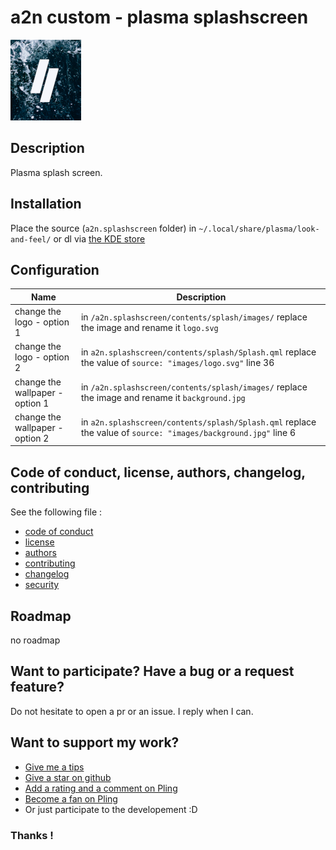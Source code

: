 # a2n custom - plasma splashscreen

![pres](assets/logo.png)

## Description

Plasma splash screen.

## Installation

Place the source (`a2n.splashscreen` folder) in `~/.local/share/plasma/look-and-feel/` or dl via [the KDE store](https://www.pling.com/p/1971387/)

## Configuration

| Name | Description |
|--|--|
| change the logo - option 1 | in `/a2n.splashscreen/contents/splash/images/` replace the image and rename it `logo.svg` |
| change the logo - option 2 | in `a2n.splashscreen/contents/splash/Splash.qml` replace the value of `source: "images/logo.svg"` line 36 |
| change the wallpaper - option 1 | in `/a2n.splashscreen/contents/splash/images/` replace the image and rename it `background.jpg` |
| change the wallpaper - option 2 | in `a2n.splashscreen/contents/splash/Splash.qml` replace the value of `source: "images/background.jpg"` line 6 |


## Code of conduct, license, authors, changelog, contributing

See the following file :
- [code of conduct](CODE_OF_CONDUCT.md)
- [license](LICENSE)
- [authors](AUTHORS)
- [contributing](CONTRIBUTING.md)
- [changelog](CHANGELOG)
- [security](SECURITY.md)

## Roadmap

no roadmap

## Want to participate? Have a bug or a request feature?

Do not hesitate to open a pr or an issue. I reply when I can.

## Want to support my work?

- [Give me a tips](https://ko-fi.com/a2n00)
- [Give a star on github](https://github.com/bouteillerAlan/ai-splash-screen)
- [Add a rating and a comment on Pling](https://www.pling.com/p/1971387/)
- [Become a fan on Pling](https://www.pling.com/p/1971387/)
- Or just participate to the developement :D

### Thanks !
